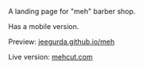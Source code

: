 A landing page for "meh" barber shop.

Has a mobile version.

Preview: [jeegurda.github.io/meh](http://jeegurda.github.io/meh)

Live version: [mehcut.com](http://mehcut.com/)
